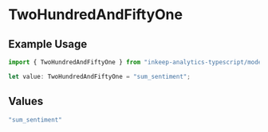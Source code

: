 # TwoHundredAndFiftyOne

## Example Usage

```typescript
import { TwoHundredAndFiftyOne } from "inkeep-analytics-typescript/models/operations";

let value: TwoHundredAndFiftyOne = "sum_sentiment";
```

## Values

```typescript
"sum_sentiment"
```